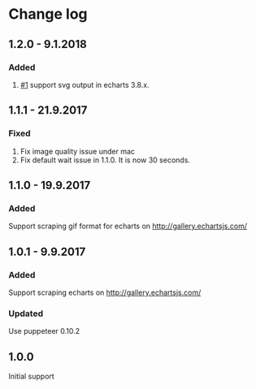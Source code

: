 # Change log

## 1.2.0 - 9.1.2018

### Added

1. [#1](https://github.com/chfw/echarts-scrappeteer/issues/1) support svg output in echarts 3.8.x.

## 1.1.1 - 21.9.2017

### Fixed

1. Fix image quality issue under mac
1. Fix default wait issue in 1.1.0. It is now 30 seconds.

## 1.1.0 - 19.9.2017

### Added

Support scraping gif format for echarts on http://gallery.echartsjs.com/

## 1.0.1 - 9.9.2017

### Added

Support scraping echarts on http://gallery.echartsjs.com/

### Updated

Use puppeteer 0.10.2

## 1.0.0

Initial support
